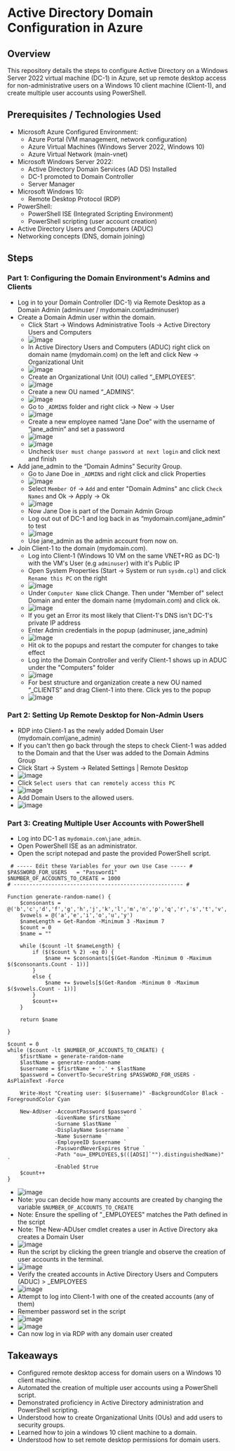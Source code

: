 # Active Directory Domain Configuration in Azure

## Overview

This repository details the steps to configure Active Directory  on a Windows Server 2022 virtual machine (DC-1) in Azure, set up remote desktop access for non-administrative users on a Windows 10 client machine (Client-1), and create multiple user accounts using PowerShell.

## Prerequisites / Technologies Used

* Microsoft Azure Configured Environment:
    * Azure Portal (VM management, network configuration)
    * Azure Virtual Machines (Windows Server 2022, Windows 10)
    * Azure Virtual Network (main-vnet)
* Microsoft Windows Server 2022:
    * Active Directory Domain Services (AD DS) Installed
    * DC-1 promoted to Domain Controller
    * Server Manager
* Microsoft Windows 10:
    * Remote Desktop Protocol (RDP)
* PowerShell:
    * PowerShell ISE (Integrated Scripting Environment)
    * PowerShell scripting (user account creation)
* Active Directory Users and Computers (ADUC)
* Networking concepts (DNS, domain joining)

## Steps

### Part 1: Configuring the Domain Environment's Admins and Clients

* Log in to your Domain Controller (DC-1) via Remote Desktop as a Domain Admin (adminuser / mydomain.com\adminuser)
* Create a Domain Admin user within the domain.
    * Click Start -> Windows Administrative Tools -> Active Directory Users and Computers
    * ![image](https://github.com/user-attachments/assets/377410e2-c9b1-4e37-9c72-a411908806ab)
    * In Active Directory Users and Computers (ADUC) right click on domain name (mydomain.com) on the left and click New -> Organizational Unit
    * ![image](https://github.com/user-attachments/assets/1f098630-64c5-4736-86df-c151d12d8496)
    * Create an Organizational Unit (OU) called “\_EMPLOYEES”.
    * ![image](https://github.com/user-attachments/assets/2a479e88-0979-42c5-a353-2e22622b09aa)
    * Create a new OU named “\_ADMINS”.
    * ![image](https://github.com/user-attachments/assets/e090dd0d-ad6b-45d7-a28c-e48ddec94da8)
    * Go to `_ADMINS` folder and right click -> New -> User
    * ![image](https://github.com/user-attachments/assets/498e24ec-e849-43b7-bf4b-dc4fb8c05c43)
    * Create a new employee named “Jane Doe” with the username of “jane_admin” and set a password
    * ![image](https://github.com/user-attachments/assets/ab6574db-88c5-4ae6-afee-068ad8d24c0e)
    * ![image](https://github.com/user-attachments/assets/0e16db82-92f4-41e5-a980-fd6403e1f97a)
    * Uncheck `User must change password at next login` and click next and finish
* Add jane_admin to the “Domain Admins” Security Group.
    * Go to Jane Doe in `_ADMINS` and right click and click Properties
    * ![image](https://github.com/user-attachments/assets/6504979f-49a0-42a0-bccf-55d3a4560894)
    * Select `Member Of` -> `Add` and enter "Domain Admins" anc click `Check Names` and Ok -> Apply -> Ok
    * ![image](https://github.com/user-attachments/assets/a2238c77-8d1b-4c31-9ff9-4160b2d0bde3)
    * Now Jane Doe is part of the Domain Admin Group
    * Log out out of DC-1 and log back in as “mydomain.com\jane_admin” to test
    * ![image](https://github.com/user-attachments/assets/e4ab7d33-bbc5-4ff7-9c07-d883468b0f2d)
    * Use jane_admin as the admin account from now on.
* Join Client-1 to the domain (mydomain.com).
    * Log into Client-1 (Windows 10 VM on the same VNET+RG as DC-1) with the VM's User (e.g `adminuser`) with it's Public IP
    * Open System Properties (Start -> System or run `sysdm.cpl`) and click `Rename this PC` on the right
    * ![image](https://github.com/user-attachments/assets/b60c6eee-6bdc-4ea3-bdaf-8d82c45dfdf1)
    * Under `Computer Name` click Change. Then under "Member of" select Domain and enter the domain name (mydomain.com) and click ok.
    * ![image](https://github.com/user-attachments/assets/c152d2a9-c7fb-458f-b087-6cf071a63c36)
    * If you get an Error its most likely that Client-1's DNS isn't DC-1's private IP address
    * Enter Admin credentials in the popup (adminuser, jane_admin)
    * ![image](https://github.com/user-attachments/assets/05778f69-293f-468d-a265-8e800428d688)
    * Hit ok to the popups and restart the computer for changes to take effect
    * Log into the Domain Controller and verify Client-1 shows up in ADUC under the "Computers" folder
    * ![image](https://github.com/user-attachments/assets/a2f87911-dad6-480a-b726-53abdfef5bbe)
    * For best structure and organization create a new OU named “_CLIENTS” and drag Client-1 into there. Click yes to the popup
    * ![image](https://github.com/user-attachments/assets/c27fa12e-5184-4746-b030-172b44045e71)

### Part 2: Setting Up Remote Desktop for Non-Admin Users

* RDP into Client-1 as the newly added Domain User (mydomain.com\jane_admin)
* If you can't then go back through the steps to check Client-1 was added to the Domain and that the User was added to the Domain Admins Group
* Click Start -> System -> Related Settings | Remote Desktop
* ![image](https://github.com/user-attachments/assets/fd0738e8-9d18-494b-a3f6-124bba6cbbc0)
* Click `Select users that can remotely access this PC`
* ![image](https://github.com/user-attachments/assets/266e4b6b-560a-4129-a387-b77c6c18f1c8)
* Add Domain Users to the allowed users.
* ![image](https://github.com/user-attachments/assets/d1636211-8a5f-4feb-8995-d57b2bcd9dd6)

### Part 3: Creating Multiple User Accounts with PowerShell

* Log into DC-1 as `mydomain.com\jane_admin`.
* Open PowerShell ISE as an administrator.
* Open the script notepad and paste the provided PowerShell script.
```
 # ----- Edit these Variables for your own Use Case ----- #
$PASSWORD_FOR_USERS   = "Password1"
$NUMBER_OF_ACCOUNTS_TO_CREATE = 1000
# ------------------------------------------------------ #

Function generate-random-name() {
    $consonants = @('b','c','d','f','g','h','j','k','l','m','n','p','q','r','s','t','v','w','x','z')
    $vowels = @('a','e','i','o','u','y')
    $nameLength = Get-Random -Minimum 3 -Maximum 7
    $count = 0
    $name = ""

    while ($count -lt $nameLength) {
        if ($($count % 2) -eq 0) {
            $name += $consonants[$(Get-Random -Minimum 0 -Maximum $($consonants.Count - 1))]
        }
        else {
            $name += $vowels[$(Get-Random -Minimum 0 -Maximum $($vowels.Count - 1))]
        }
        $count++
    }

    return $name

}

$count = 0
while ($count -lt $NUMBER_OF_ACCOUNTS_TO_CREATE) {
    $fisrtName = generate-random-name
    $lastName = generate-random-name
    $username = $fisrtName + '.' + $lastName
    $password = ConvertTo-SecureString $PASSWORD_FOR_USERS -AsPlainText -Force

    Write-Host "Creating user: $($username)" -BackgroundColor Black -ForegroundColor Cyan
    
    New-AdUser -AccountPassword $password `
               -GivenName $firstName `
               -Surname $lastName `
               -DisplayName $username `
               -Name $username `
               -EmployeeID $username `
               -PasswordNeverExpires $true `
               -Path "ou=_EMPLOYEES,$(([ADSI]`"").distinguishedName)" `
               -Enabled $true
    $count++
}
```
* ![image](https://github.com/user-attachments/assets/3900ec1a-46c2-4bdc-9d08-b93a60cef746)
* Note: you can decide how many accounts are created by changing the variable `$NUMBER_OF_ACCOUNTS_TO_CREATE`
* Note: Ensure the spelling of "_EMPLOYEES" matches the Path defined in the script
* Note: The New-ADUser cmdlet creates a user in Active Directory aka creates a Domain User
* ![image](https://github.com/user-attachments/assets/17b0ed38-cd30-4562-a0f0-b920770ad481)
* Run the script by clicking the green triangle and observe the creation of user accounts in the terminal.
* ![image](https://github.com/user-attachments/assets/d2562d26-b84c-4e17-adf3-bdba858bfa28)
* Verify the created accounts in Active Directory Users and Computers (ADUC) > _EMPLOYEES
* ![image](https://github.com/user-attachments/assets/9706c36e-dee3-4fdb-95a2-fb9717aa61ab)
* Attempt to log into Client-1 with one of the created accounts (any of them)
* Remember password set in the script
* ![image](https://github.com/user-attachments/assets/bc73daad-ba6d-43e6-8287-ef263034272a)
* ![image](https://github.com/user-attachments/assets/9fc272ee-91c1-4565-8e8f-4a6ab7ce6dff)
* Can now log in via RDP with any domain user created

## Takeaways

* Configured remote desktop access for domain users on a Windows 10 client machine.
* Automated the creation of multiple user accounts using a PowerShell script.
* Demonstrated proficiency in Active Directory administration and PowerShell scripting.
* Understood how to create Organizational Units (OUs) and add users to security groups.
* Learned how to join a windows 10 client machine to a domain.
* Understood how to set remote desktop permissions for domain users.

